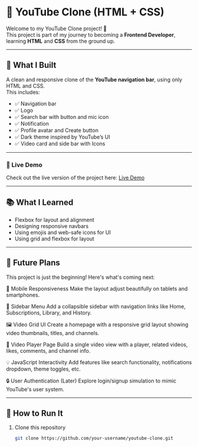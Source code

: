 # 🎥 YouTube Clone (HTML + CSS)

Welcome to my YouTube Clone project! 👋  
This project is part of my journey to becoming a **Frontend Developer**, learning **HTML** and **CSS** from the ground up.

---

## 🌟 What I Built

A clean and responsive clone of the **YouTube navigation bar**, using only HTML and CSS.  
This includes:

- ✅ Navigation bar  
- ✅ Logo   
- ✅ Search bar with button and mic icon  
- ✅ Notification  
- ✅ Profile avatar and Create button  
- ✅ Dark theme inspired by YouTube’s UI
- ✅ Video card and side bar with Icons

---

### 🚀 Live Demo

Check out the live version of the project here: [Live Demo](https://michael2021o.github.io/youtube/)

---

## 📚 What I Learned

- Flexbox for layout and alignment
- Designing responsive navbars
- Using emojis and web-safe icons for UI
- Using grid and flexbox for layout

---

## 🌱 Future Plans
This project is just the beginning! Here's what's coming next:

📱 Mobile Responsiveness
Make the layout adjust beautifully on tablets and smartphones.

📂 Sidebar Menu
Add a collapsible sidebar with navigation links like Home, Subscriptions, Library, and History.

🖼️ Video Grid UI
Create a homepage with a responsive grid layout showing video thumbnails, titles, and channels.

🎥 Video Player Page
Build a single video view with a player, related videos, likes, comments, and channel info.

💡 JavaScript Interactivity
Add features like search functionality, notifications dropdown, theme toggles, etc.

🔒 User Authentication (Later)
Explore login/signup simulation to mimic YouTube's user system.

---

## 🚀 How to Run It

1. Clone this repository  
   ```bash
   git clone https://github.com/your-username/youtube-clone.git
